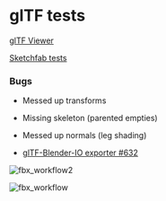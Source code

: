 # glTF tests

[glTF Viewer](https://gltf-viewer.donmccurdy.com/)

[Sketchfab tests](sketchfab/)

### Bugs

* Messed up transforms

* Missing skeleton (parented empties)

* Messed up normals (leg shading)


* [glTF-Blender-IO exporter #632](https://github.com/KhronosGroup/glTF-Blender-IO/issues/632)

![fbx_workflow2](https://user-images.githubusercontent.com/4047289/63685107-d1621f00-c7fe-11e9-9223-e7293fee758b.jpg)

![fbx_workflow](https://user-images.githubusercontent.com/4047289/63685091-c9a27a80-c7fe-11e9-93af-fe6d1e83cfdc.jpg)


